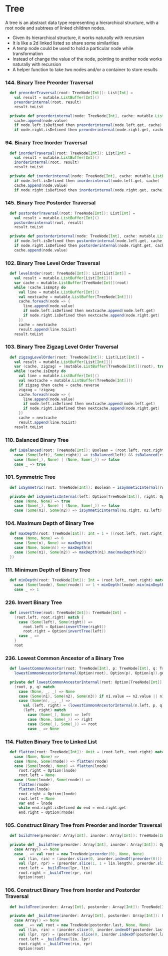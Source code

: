 # Tree
A tree is an abstract data type representing a hierarchical structure, with a root node and subtrees of linked children nodes.
- Given its hierarchical structure, it works naturally with recursion 
- It is like a 2d linked listed so share some similarities
- A temp node could be used to hold a particular node while transformation
- Instead of change the value of the node, pointing to another node works naturally with recursion 
- A helper function to take two nodes and/or a container to store results

### 144. Binary Tree Preorder Traversal
```scala
  def preorderTraversal(root: TreeNode[Int]): List[Int] =
    val result = mutable.ListBuffer[Int]()
    preorderinternal(root, result)
    result.toList

  private def preorderinternal(node: TreeNode[Int], cache: mutable.ListBuffer[Int]): Unit =
    cache.append(node.value)
    if node.left.isDefined then preorderinternal(node.left.get, cache)
    if node.right.isDefined then preorderinternal(node.right.get, cache)
```

### 94. Binary Tree Inorder Traversal
```scala
  def inorderTraversal(root: TreeNode[Int]): List[Int] =
    val result = mutable.ListBuffer[Int]()
    inorderinternal(root, result)
    result.toList

  private def inorderinternal(node: TreeNode[Int], cache: mutable.ListBuffer[Int]): Unit =
    if node.left.isDefined then inorderinternal(node.left.get, cache)
    cache.append(node.value)
    if node.right.isDefined then inorderinternal(node.right.get, cache)
```

### 145. Binary Tree Postorder Traversal
```scala
  def postorderTraversal(root: TreeNode[Int]): List[Int] =
    val result = mutable.ListBuffer[Int]()
    postorderinternal(root, result)
    result.toList

  private def postorderinternal(node: TreeNode[Int], cache: mutable.ListBuffer[Int]): Unit =
    if node.left.isDefined then postorderinternal(node.left.get, cache)
    if node.right.isDefined then postorderinternal(node.right.get, cache)
    cache.append(node.value)
```

### 102. Binary Tree Level Order Traversal
```scala
  def levelOrder(root: TreeNode[Int]): List[List[Int]] =
    val result = mutable.ListBuffer[List[Int]]()
    var cache = mutable.ListBuffer[TreeNode[Int]](root)
    while !cache.isEmpty do
      val line = mutable.ListBuffer[Int]()
      val nextcache = mutable.ListBuffer[TreeNode[Int]]()
      cache.foreach(node => {
        line.append(node.value)
        if node.left.isDefined then nextcache.append(node.left.get)
        if node.right.isDefined then nextcache.append(node.right.get)
      })
      cache = nextcache
      result.append(line.toList)
    result.toList
```

### 103. Binary Tree Zigzag Level Order Traversal
```scala
  def zigzagLevelOrder(root: TreeNode[Int]): List[List[Int]] =
    val result = mutable.ListBuffer[List[Int]]()
    var (cache, zigzag) = (mutable.ListBuffer[TreeNode[Int]](root), true)
    while !cache.isEmpty do
      val line = mutable.ListBuffer[Int]()
      val nextcache = mutable.ListBuffer[TreeNode[Int]]()
      if zigzag then cache = cache.reverse
      zigzag = !zigzag
      cache.foreach(node => {
        line.append(node.value)
        if node.left.isDefined then nextcache.append(node.left.get)
        if node.right.isDefined then nextcache.append(node.right.get)
      })
      cache = nextcache
      result.append(line.toList)
    result.toList
```

### 110. Balanced Binary Tree
```scala
  def isBalanced(root: TreeNode[Int]): Boolean = (root.left, root.right) match
    case (Some(left), Some(right)) => isBalanced(left) && isBalanced(right)
    case (Some(_), None) | (None, Some(_)) => false
    case _ => true
```

### 101. Symmetric Tree
```scala
  def isSymmetric(root: TreeNode[Int]): Boolean = isSymmeticInternal(root.left, root.right)

  private def isSymmeticInternal(left: Option[TreeNode[Int]], right: Option[TreeNode[Int]]): Boolean = (left, right) match
    case (None, None) => true
    case (Some(_), None) | (None, Some(_)) => false
    case (Some(n1), Some(n2)) => isSymmeticInternal(n1.right, n2.left) && isSymmeticInternal(n1.left, n2.right)
```

### 104. Maximum Depth of Binary Tree
```scala
  def maxDepth(root: TreeNode[Int]): Int = 1 + ((root.left, root.right) match {
    case (None, None) => 0
    case (Some(n), None) => maxDepth(n)
    case (None, Some(n)) => maxDepth(n)
    case (Some(n1), Some(n2)) => maxDepth(n1).max(maxDepth(n2))
  })
```

### 111. Minimum Depth of Binary Tree
```scala
  def minDepth(root: TreeNode[Int]): Int = (root.left, root.right) match
    case (Some(lnode), Some(rnode)) => 1 + minDepth(lnode).min(minDepth(rnode))
    case _ => 1
```

### 226. Invert Binary Tree
```scala
  def invertTree(root: TreeNode[Int]): TreeNode[Int] =
    (root.left, root.right) match {
      case (Some(left), Some(right)) =>
        root.left = Option(invertTree(right))
        root.right = Option(invertTree(left))
      case _ =>
    }
    root
```

### 236. Lowest Common Ancestor of a Binary Tree
```scala
  def lowestCommonAncestor(root: TreeNode[Int], p: TreeNode[Int], q: TreeNode[Int]): TreeNode[Int] =
    lowestCommonAncestorInternal(Option(root), Option(p), Option(q)).get

  private def lowestCommonAncestorInternal(root: Option[TreeNode[Int]], p: Option[TreeNode[Int]], q: Option[TreeNode[Int]]): Option[TreeNode[Int]] =
    (root, p, q) match
      case (None, _, _) => None
      case (Some(n1), Some(n2), Some(n3)) if n1.value == n2.value || n1.value == n3.value => root
      case (Some(n), _, _) =>
        val (left, right) = (lowestCommonAncestorInternal(n.left, p, q), lowestCommonAncestorInternal(n.right, p, q))
        (left, right) match
          case (Some(_), None) => left
          case (None, Some(_)) => right
          case (Some(_), Some(_)) => root
          case _ => None
```

### 114. Flatten Binary Tree to Linked List
```scala
  def flatten(root: TreeNode[Int]): Unit = (root.left, root.right) match
    case (None, None) =>
    case (None, Some(rnode)) => flatten(rnode)
    case (Some(lnode), None) => flatten(lnode)
      root.right = Option(lnode)
      root.left = None
    case (Some(lnode), Some(rnode)) =>
      flatten(rnode)
      flatten(lnode)
      root.right = Option(lnode)
      root.left = None
      var end = lnode
      while end.right.isDefined do end = end.right.get
      end.right = Option(rnode)
```

### 105. Construct Binary Tree from Preorder and Inorder Traversal
```scala
  def buildTree(preorder: Array[Int], inorder: Array[Int]): TreeNode[Int] = _buildTree(preorder, inorder).get

  private def _buildTree(preorder: Array[Int], inorder: Array[Int]): Option[TreeNode[Int]] = preorder match
    case Array() => None
    case _ => val root = new TreeNode(preorder(0), None, None)
      val (lin, rin) = (inorder.slice(0, inorder.indexOf(preorder(0))), inorder.slice(inorder.indexOf(preorder(0)) + 1, inorder.length))
      val (lpr, rpr) = (preorder.slice(1, 1 + lin.length), preorder.slice(1 + lin.length, preorder.length))
      root.left = _buildTree(lpr, lin)
      root.right = _buildTree(rpr, rin)
      Option(root)
```

### 106. Construct Binary Tree from Inorder and Postorder Traversal
```scala
  def buildTree(inorder: Array[Int], postorder: Array[Int]): TreeNode[Int] = _buildTree(inorder, postorder).get

  private def _buildTree(inorder: Array[Int], postorder: Array[Int]): Option[TreeNode[Int]] = postorder match
    case Array() => None
    case _ => val root = new TreeNode(postorder.last, None, None)
      val (lin, rin) = (inorder.slice(0, inorder.indexOf(postorder.last)), inorder.slice(inorder.indexOf(postorder.last) + 1, postorder.length))
      val (lpr, rpr) = (postorder.slice(0, inorder.indexOf(postorder.last)), postorder.slice(inorder.indexOf(postorder.last), postorder.length - 1))
      root.left = _buildTree(lin, lpr)
      root.right = _buildTree(rin, rpr)
      Option(root)
```